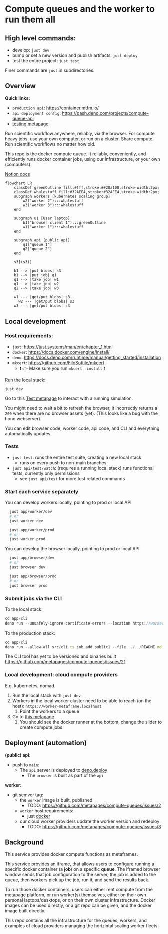 # Compute queues and the worker to run them all

## High level commands:

 - develop: `just dev`
 - bump or set a new version and publish artifacts: `just deploy`
 - test the entire project: `just test`

Finer commands are `just` in subdirectories.

## Overview

**Quick links:**

- `production api`: https://container.mtfm.io/
- `api deployment config`: https://dash.deno.com/projects/compute-queue-api
- [testing metapage](https://app.metapage.io/dion/development-testing-container-mtfm-io-4f4f5b4c0a064bb3a185e18414dddb7b?view=settings)

Run scientific workflow anywhere, reliably, via the browser. For compute heavy
jobs, use your own computer, or run on a cluster. Share compute. Run scientific
workflows no matter how old.

This repo is the docker compute queue. It reliably, conveniently, and
efficiently runs docker container jobs, using our infrastructure, or your own
(computers).

[Notion docs](https://www.notion.so/metapages/Arcadia-Astera-Compute-Cluster-Project-V2-3c7950a02bbe4eaa8389d62fd8439553?pvs=4)

```mermaid
flowchart LR
    classDef greenOutline fill:#fff,stroke:##20a100,stroke-width:2px;
    classDef whalestuff fill:#32AEE4,stroke:#32AEE4,stroke-width:2px;
    subgraph workers [kubernetes scaling group]
        w2("worker 2"):::whalestuff
        w3("worker 3"):::whalestuff
    end

    subgraph u1 [User laptop]
        b1("browser client 1"):::greenOutline
        w1("worker 1"):::whalestuff
    end

    subgraph api [public api]
        q1["queue 1"]
        q2["queue 2"]
    end
    
    s3[(s3)]

    b1 --> |put blobs| s3
    b1 --> |put job| q1
    q1 --> |take job| w1
    q1 --> |take job| w2
    q2 --> |take job| w3
  
    w1 --- |get/put blobs| s3
	  w2 --- |get/put blobs| s3
    w3 --- |get/put blobs| s3
```

## Local development

### Host requirements:

- `just`: https://just.systems/man/en/chapter_1.html
- `docker`: https://docs.docker.com/engine/install/
- `deno`: https://docs.deno.com/runtime/manual/getting_started/installation
- `mkcert`: https://github.com/FiloSottile/mkcert
  - ❗ 👉 Make sure you run `mkcert -install` ❗

Run the local stack:
```
just dev
```

Go to this
[Test metapage](https://app.metapage.io/dion/d31841d2c46d487b8b2d84795ab0f1b1?view=default)
to interact with a running simulation.

You might need to wait a bit to refresh the browser, it incorrectly returns a
`200` when there are no browser assets (yet). (This looks like a bug with the
hono webserver).

You can edit browser code, worker code, api code, and CLI and everything
automatically updates.

### Tests

 - `just test`: runs the entire test suite, creating a new local stack
   - runs on every push to non-main branches
 - `just api/test/watch`: (requires a running local stack) runs functional tests, currently only permissions
   - see `just api/test` for more test related commands

### Start each service separately

You can develop workers locally, pointing to prod or local API

```sh
  just app/worker/dev
  # or
  just worker dev

  just app/worker/prod
  # or
  just worker prod
```

You can develop the browser locally, pointing to prod or local API

```sh
  just app/browser/dev
  # or
  just browser dev

  just app/browser/prod
  # or
  just browser prod
```

### Submit jobs via the CLI

To the local stack:

```typescript
cd app/cli
deno run --unsafely-ignore-certificate-errors --location https://worker-metaframe.localhost --allow-all src/cli.ts job add local1 --file ../../README.md -c 'sh -c "cat /inputs/README.md > /outputs/readme-copied.md"' --wait
```

To the production stack:

```typescript
cd app/cli
deno run --allow-all src/cli.ts job add public1 --file ../../README.md -c 'sh -c "cat /inputs/README.md > /outputs/readme-copied.md"' --wait
```

The CLI tool has yet to be versioned and binaries built
https://github.com/metapages/compute-queues/issues/21

### Local development: cloud compute providers

E.g. kubernetes, nomad.

1. Run the local stack with `just dev`
2. Workers in the local worker cluster need to be able to reach (on the host):
   `https://worker-metaframe.localhost`
   1. Point the workers to a queue
3. Go to
   [this metapage](https://app.metapage.io/dion/d31841d2c46d487b8b2d84795ab0f1b1?view=default)
   1. You should see the docker runner at the bottom, change the slider to
      create compute jobs

## Deployment (automation)

**(public) api:**

- push to `main`:
  - The `api` server is deployed to
    [deno.deploy](https://dash.deno.com/projects/compute-queue-api)
    - The `browser` is built as part of the `api`

**worker:**

- git semver tag:
  - the `worker` image is built, published
    - TODO: https://github.com/metapages/compute-queues/issues/2
  - `worker` host requirements:
    - just [docker](https://docs.docker.com/engine/install/)
  - our cloud worker providers update the worker version and redeploy
    - TODO: https://github.com/metapages/compute-queues/issues/3

## Background

This service provides docker compute functions as metaframes.

This service provides an iframe, that allows users to configure running a
specific docker container (a **job**) on a specific **queue**. The iframed
browser window sends that job configuration to the server, the job is added to
the queue, then workers pick up the job, run it, and send the results back.

To run those docker containers, users can either rent compute from the metapage
platform, or run worker(s) themselves, either on their own personal
laptops/desktops, or on their own cluster infrastructure. Docker images can be
used directly, or a git repo can be given, and the docker image built directly.

This repo contains all the infrastructure for the queues, workers, and examples
of cloud providers managing the horizintal scaling worker fleets.


